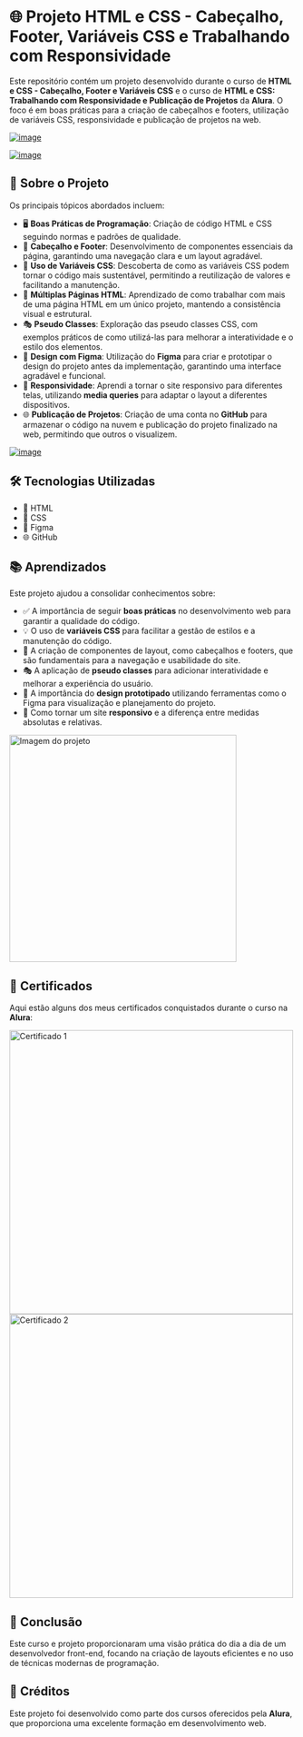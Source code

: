 # 🌐 Projeto HTML e CSS - Cabeçalho, Footer, Variáveis CSS e Trabalhando com Responsividade

Este repositório contém um projeto desenvolvido durante o curso de **HTML e CSS - Cabeçalho, Footer e Variáveis CSS** e o curso de **HTML e CSS: Trabalhando com Responsividade e Publicação de Projetos** da **Alura**. O foco é em boas práticas para a criação de cabeçalhos e footers, utilização de variáveis CSS, responsividade e publicação de projetos na web.

[![image](https://github.com/user-attachments/assets/28be5f29-a2ef-445a-aa7b-75b7fa3c2f81)](https://cursos.alura.com.br/course/html-css-cabecalho-footer-variaveis-css)


[![image](https://github.com/user-attachments/assets/b3593274-98e5-44c5-9da6-43bdf92c48e4)](https://cursos.alura.com.br/course/html-css-responsividade-publicacao-projetos)


## 📄 Sobre o Projeto

Os principais tópicos abordados incluem:

- 🖥️ **Boas Práticas de Programação**: Criação de código HTML e CSS seguindo normas e padrões de qualidade.
- 🧩 **Cabeçalho e Footer**: Desenvolvimento de componentes essenciais da página, garantindo uma navegação clara e um layout agradável.
- 🎨 **Uso de Variáveis CSS**: Descoberta de como as variáveis CSS podem tornar o código mais sustentável, permitindo a reutilização de valores e facilitando a manutenção.
- 📑 **Múltiplas Páginas HTML**: Aprendizado de como trabalhar com mais de uma página HTML em um único projeto, mantendo a consistência visual e estrutural.
- 🎭 **Pseudo Classes**: Exploração das pseudo classes CSS, com exemplos práticos de como utilizá-las para melhorar a interatividade e o estilo dos elementos.
- 📐 **Design com Figma**: Utilização do **Figma** para criar e prototipar o design do projeto antes da implementação, garantindo uma interface agradável e funcional.
- 📱 **Responsividade**: Aprendi a tornar o site responsivo para diferentes telas, utilizando **media queries** para adaptar o layout a diferentes dispositivos.
- 🌐 **Publicação de Projetos**: Criação de uma conta no **GitHub** para armazenar o código na nuvem e publicação do projeto finalizado na web, permitindo que outros o visualizem.

[![image](https://github.com/user-attachments/assets/98c4ff7d-f49a-443f-89c6-ce11d2877d21)](https://kauemonteiro09.github.io/alura-portfolio-2/)

## 🛠️ Tecnologias Utilizadas

- 📝 HTML
- 🎨 CSS
- 📐 Figma
- 🌐 GitHub

## 📚 Aprendizados

Este projeto ajudou a consolidar conhecimentos sobre:

- ✅ A importância de seguir **boas práticas** no desenvolvimento web para garantir a qualidade do código.
- 💡 O uso de **variáveis CSS** para facilitar a gestão de estilos e a manutenção do código.
- 🧩 A criação de componentes de layout, como cabeçalhos e footers, que são fundamentais para a navegação e usabilidade do site.
- 🎭 A aplicação de **pseudo classes** para adicionar interatividade e melhorar a experiência do usuário.
- 📐 A importância do **design prototipado** utilizando ferramentas como o Figma para visualização e planejamento do projeto.
- 📱 Como tornar um site **responsivo** e a diferença entre medidas absolutas e relativas.

<a href="https://kauemonteiro09.github.io/alura-portfolio-2/">
  <img src="https://github.com/user-attachments/assets/b1ea4c51-0400-46fb-919c-76d9c1378f04" alt="Imagem do projeto" height="400px">
</a>


## 📜 Certificados

Aqui estão alguns dos meus certificados conquistados durante o curso na **Alura**:

<div align="left">
  <a href="https://cursos.alura.com.br/user/kauemonteiro09/course/html-css-cabecalho-footer-variaveis-css/certificate">
    <img src="https://github.com/user-attachments/assets/283cea11-b0ce-45aa-a007-2d20cfaa5ba4" alt="Certificado 1" width="500px">

  </a>
   <a href="https://cursos.alura.com.br/user/kauemonteiro09/course/html-css-responsividade-publicacao-projetos/certificate">
    <img src="https://github.com/user-attachments/assets/547a9643-388c-43a5-91cb-811a4e55553a" alt="Certificado 2" width="500px">
  </a>
</div>

## 🎯 Conclusão

Este curso e projeto proporcionaram uma visão prática do dia a dia de um desenvolvedor front-end, focando na criação de layouts eficientes e no uso de técnicas modernas de programação.

## 🙏 Créditos

Este projeto foi desenvolvido como parte dos cursos oferecidos pela **Alura**, que proporciona uma excelente formação em desenvolvimento web.




